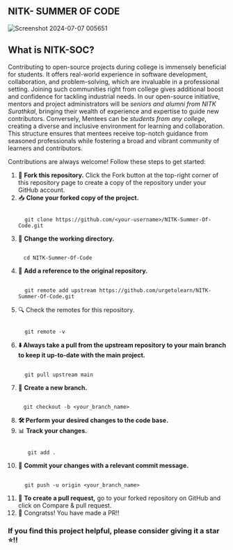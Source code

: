 ## NITK- SUMMER OF CODE
![Screenshot 2024-07-07 005651](https://github.com/urgetolearn/NITK-Summer-Of-Code/assets/131844481/42204ea7-9206-4935-9d02-2154b5d09fa7)
## What is NITK-SOC?
Contributing to open-source projects during college is immensely beneficial for students. It offers real-world experience in software development, collaboration, and problem-solving, which are invaluable in a professional setting.  Joining such communities right from college gives additional boost and confidence for tackling industrial needs. In our open-source initiative, mentors and project administrators will be *seniors and alumni from NITK Surathkal*, bringing their wealth of experience and expertise to guide new contributors. Conversely, Mentees can be *students from any college*, creating a diverse and inclusive environment for learning and collaboration. This structure ensures that mentees receive top-notch guidance from seasoned professionals while fostering a broad and vibrant community of learners and contributors.

Contributions are always welcome! Follow these steps to get started:
1. 🍴 **Fork this repository.**
Click the Fork button at the top-right corner of this repository page to create a copy of the repository under your GitHub account.
2. 📥 **Clone your forked copy of the project.**
   ##
         git clone https://github.com/<your-username>/NITK-Summer-Of-Code.git
4.  📂 **Change the working directory.**
   ##
         cd NITK-Summer-Of-Code
4. 🔗 **Add a reference to the original repository.**
   ##
         git remote add upstream https://github.com/urgetolearn/NITK-Summer-Of-Code.git
6. 🔍 Check the remotes for this repository.
   ##
         git remote -v
8. **⬇️ Always take a pull from the upstream repository to your main branch to keep it up-to-date with the main project.**
   ##
         git pull upstream main
10. 🌿 **Create a new branch.**
   ##
         git checkout -b <your_branch_name>
8. **🛠️ Perform your desired changes to the code base.**
9. 📊 **Track your changes.**
    ##
          git add .
10. 💬 **Commit your changes with a relevant commit message.**
    ##
          git push -u origin <your_branch_name>
11. 🔄 **To create a pull request,** go to your forked repository on GitHub and click on Compare & pull request.
12. 🎉 Congratss! You have made a PR!!

### If you find this project helpful, please consider giving it a star ⭐!!
